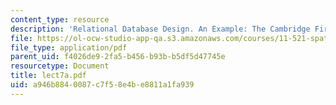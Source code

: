 ```yaml
---
content_type: resource
description: 'Relational Database Design. An Example: The Cambridge Fire Department'
file: https://ol-ocw-studio-app-qa.s3.amazonaws.com/courses/11-521-spatial-database-management-and-advanced-geographic-information-systems-spring-2003/a946b8840087c7f58e4be8811a1fa939_lect7a.pdf
file_type: application/pdf
parent_uid: f4026de9-2fa5-b456-b93b-b5df5d47745e
resourcetype: Document
title: lect7a.pdf
uid: a946b884-0087-c7f5-8e4b-e8811a1fa939
---
```

